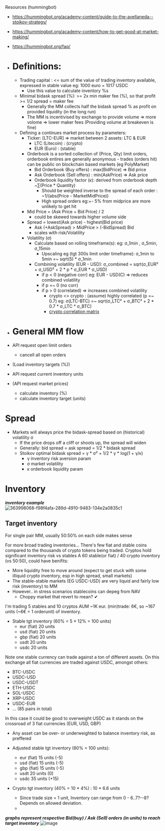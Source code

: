 Resources (hummingbot)
- https://hummingbot.org/academy-content/guide-to-the-avellaneda--stoikov-strategy/
- https://hummingbot.org/academy-content/how-to-get-good-at-market-making/
- https://hummingbot.org/faq/


- # Definitions:
    - Trading capital : <= sum of the value of trading inventory available, expressed in stable value eg: 1000 euro = 1017 USDC
        - Use this value to calculate inventory %s 
    - Minimal bidask spread (%): >= 2x min maker fee (%), so that profit >= 1/2 spread = maker fee
        - Generally the MM collects half the bidask spread % as profit on provided liquidity (in the long run)
        - The MM is incentivised by exchange to provide volume => more volome => lower maker fees (Providing volume at breakeven is fine)
    - Defining a continues market process by parameters:
      - Ticker: [LTC-EUR] => market between 2 assets: LTC & EUR
         - LTC (Litecoin) : (crypto)
         - EUR (Euro)     : (stable)
      - Orderbook is a sorted collection of (Price, Qty) limit orders, orderbook entires are generally anonymous - trades (orders hit) can be public on blockchain based markets (eg PolyMarket)
        - Bid Orderbook (Buy offers)  : max(BidPrice) => Bid price
        - Ask Orderbook (Sell offers) : min(AskPrice) => Ask price
        - Orderbook liquidity factor (κ): derived from orderbook depth ~∑(Price * Quantity)
            - Should be weighted inverse to the spread of each order : ~1/(abs(Price - MarketMidPrice))
            - High spread orders eg:+- 5% from midprice are more unlikely to get hit
      - Mid Price = (Ask Price + Bid Price) / 2
          - could be skewed towards higher volume side
      - Spread = lowest(Ask price) - highest(Bid price)
          - Ask (+AskSpread) > MidPrice > (-BidSpread) Bid
          - scales with risk/Volatility
      - Volatility (σ)
          - Calculate based on rolling timeframe(s): eg: σ_1min , σ_5min, σ_15min
             - Upscaling eg (tgt 300s limit order timeframe): σ_1min to 5min =~ sqrt(5) * σ_1min
          - Combining volatility (EUR - USD): σ_combined​ = sqrt(σ_EUR²​ + σ_USD² + 2 * p * σ_EUR​ * σ_USD​)
             - if p < 0 (negative corr) eg: EUR - USD(C) => reduces combined volatility
             - if p =~ 0 (no corr)
             - if p > 0 (correlated) => increases combined volatility
               - crypto <> crypto : (assume) highly correlated (p =~ 0.7) eg: σ(LTC-BTC) =~ sqrt(σ_LTC² + σ_BTC² + 2 * 0.7 * σ_LTC * σ_BTC)
               - [crypto correlation matrix](https://www.blockchaincenter.net/en/crypto-correlation-tool)
​

- # General MM flow
- API request open limit orders
  - cancell all open orders

- (Load inventory targets (%))
- API request current inventory units
- (API request market prices)
  - calculate inventory (%)
  - calculate inventory target (units)

# Spread

- Markets will always price the bidask-spread based on (historical) volatility σ
    - If the price drops off a cliff or shoots up, the spread will widen
    - Generally: bid spread = ask spread = 1/2 * bidask spread
    - Stoikov optimal bidask spread = γ * σ² + 1/2 * γ * log(1 + γ/κ)
      - γ inventory risk aversion param
      - σ market volatility
      - κ orderbook liquidity param
    

# Inventory

***inventory example***
![363998068-f98f4afa-289d-4910-9483-134e2a0835c1](https://github.com/user-attachments/assets/e3fda990-d751-4503-9018-b11203f5e774)


## Target inventory
For single pair MM, usually 50:50% on each side makes sense

For more broad trading inventories...
There's few fiat and stable coins compared to the thousands of crypto tokens being traded. Cryptos hold significant inventory risk vs stables
A 60 stable(or fiat) / 40 crypto inventory (vs 50:50), could have benifits:
- More liquidity free to move around (expect to get stuck with some illiquid crypto inventory, esp in high spread, small markets)
- The stable-stable markets (EG USDC-USD) are very liquid and fairly low risk (inventory) to MM
- However.. in stress scenarios stablecoins can depeg from NAV
  - Choppy market that revert to mean? ✔


I'm trading 5 stables and 10 cryptos
AUM ~1K eur. (min)trade: 6€, so ~167 units (~6€ = 1 orderunit) of inventory.

- Stable tgt inventory (60% = 5 * 12% = 100 units)
    - eur (fiat)  20 units  
    - usd (fiat)  20 units  
    - gbp (fiat)  20 units
    - usdt        20 units  
    - usdc        20 units  
    
 
Note one stable currency can trade against a ton of different assets. On this exchange all fiat currencies are traded against USDC, amongst others:
 - BTC-USDC
 - USDC-USD
 - USDC-USDT
 - ETH-USDC
 - SOL-USDC
 - XRP-USDC
 - USDC-EUR
 - ... (85 pairs in total)

In this case it could be good to overweight USDC as it stands on the crossroad of 3 fiat currencies (EUR, USD, GBP)
- Any asset can be over- or underweighted to balance inventory risk, as preffered

- Adjusted stable tgt inventory (60% = 100 units):
    - eur (fiat)  15 units    (-5)
    - usd (fiat)  15 units    (-5)
    - gbp (fiat)  15 units    (-5)
    - usdt        20 units    (0)
    - usdc        35 units    (+15)
    
- Crypto tgt inventory (40% = 10 * 4%) : 10 * 6.6 units
   - Since trade size = 1 unit, Inventory can range from 0 - 6..7?--8? Depends on allowed deviation.
   - 





***graphs represent respective Bid(buy) / Ask (Sell) orders (in units) to reach target inventory***
![image](https://github.com/user-attachments/assets/aa3305b0-4e06-4759-8c1f-7c74fd5f7c17)




 
